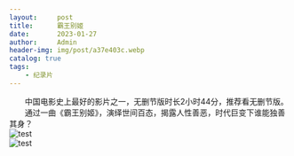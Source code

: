```yaml
---
layout:     post
title:      霸王别姬
date:       2023-01-27
author:     Admin
header-img: img/post/a37e403c.webp
catalog: true
tags:
    - 纪录片
---
```


&emsp;&emsp;中国电影史上最好的影片之一，无删节版时长2小时44分，推荐看无删节版。
<br>
&emsp;&emsp;通过一曲《霸王别姬》，演绎世间百态，揭露人性善恶，时代巨变下谁能独善其身？
<br>
![test](https://img.locyoo.com/7788.webp)
<br>
![test](https://img.locyoo.com/27230.webp)
